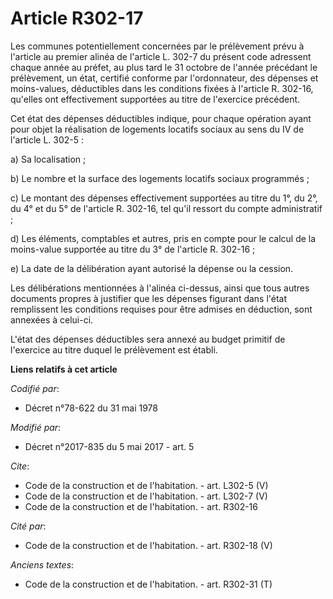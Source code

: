 # Article R302-17

Les communes potentiellement concernées par le prélèvement prévu à l'article au premier alinéa de l'article L. 302-7 du
présent code adressent chaque année au préfet, au plus tard le 31 octobre de l'année précédant le prélèvement, un état,
certifié conforme par l'ordonnateur, des dépenses et moins-values, déductibles dans les conditions fixées à l'article R.
302-16, qu'elles ont effectivement supportées au titre de l'exercice précédent. 

Cet état des dépenses déductibles indique, pour chaque opération ayant pour objet la réalisation de logements locatifs
sociaux au sens du IV de l'article L. 302-5 : 

a) Sa localisation ; 

b) Le nombre et la surface des logements locatifs sociaux programmés ; 

c) Le montant des dépenses effectivement supportées au titre du 1°, du 2°, du 4° et du 5° de l'article R. 302-16, tel qu'il
ressort du compte administratif ; 

d) Les éléments, comptables et autres, pris en compte pour le calcul de la moins-value supportée au titre du 3° de l'article
R. 302-16 ; 

e) La date de la délibération ayant autorisé la dépense ou la cession. 

Les délibérations mentionnées à l'alinéa ci-dessus, ainsi que tous autres documents propres à justifier que les dépenses
figurant dans l'état remplissent les conditions requises pour être admises en déduction, sont annexées à celui-ci. 

L'état des dépenses déductibles sera annexé au budget primitif de l'exercice au titre duquel le prélèvement est établi.

**Liens relatifs à cet article**

_Codifié par_:

  - Décret n°78-622 du 31 mai 1978

_Modifié par_:

  - Décret n°2017-835 du 5 mai 2017 - art. 5

_Cite_:

  - Code de la construction et de l'habitation. - art. L302-5 (V)
  - Code de la construction et de l'habitation. - art. L302-7 (V)
  - Code de la construction et de l'habitation. - art. R302-16

_Cité par_:

  - Code de la construction et de l'habitation. - art. R302-18 (V)

_Anciens textes_:

  - Code de la construction et de l'habitation. - art. R302-31 (T)
